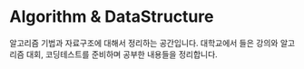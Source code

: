 # Algorithm & DataStructure
알고리즘 기법과 자료구조에 대해서 정리하는 공간입니다.
대학교에서 들은 강의와 알고리즘 대회, 코딩테스트를 준비하며 공부한 내용들을 정리합니다.
